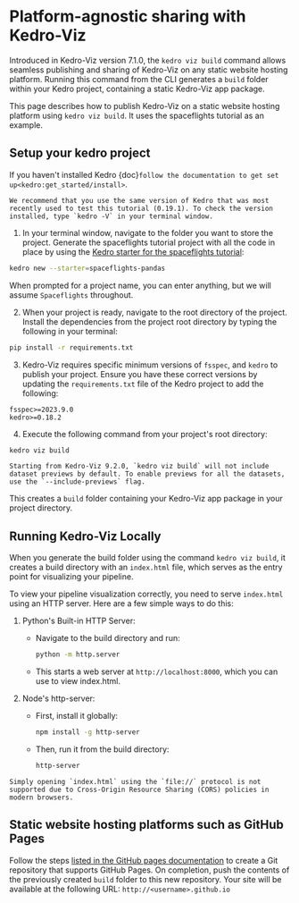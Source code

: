# Platform-agnostic sharing with Kedro-Viz 

Introduced in Kedro-Viz version 7.1.0, the `kedro viz build` command allows seamless publishing and sharing of Kedro-Viz on any static website hosting platform. Running this command from the CLI generates a `build` folder within your Kedro project, containing a static Kedro-Viz app package.

This page describes how to publish Kedro-Viz on a static website hosting platform using `kedro viz build`. It uses the spaceflights tutorial as an example.

## Setup your kedro project 

If you haven't installed Kedro {doc}`follow the documentation to get set up<kedro:get_started/install>`. 

```{important}
We recommend that you use the same version of Kedro that was most recently used to test this tutorial (0.19.1). To check the version installed, type `kedro -V` in your terminal window.
```

1. In your terminal window, navigate to the folder you want to store the project. Generate the spaceflights tutorial project with all the code in place by using the [Kedro starter for the spaceflights tutorial](https://github.com/kedro-org/kedro-starters/tree/main/spaceflights-pandas):


```bash
kedro new --starter=spaceflights-pandas
```

When prompted for a project name, you can enter anything, but we will assume `Spaceflights` throughout.

2. When your project is ready, navigate to the root directory of the project. Install the dependencies from the project root directory by typing the following in your terminal:

```bash
pip install -r requirements.txt
```

3. Kedro-Viz requires specific minimum versions of `fsspec`, and `kedro` to publish your project. Ensure you have these correct versions by updating the `requirements.txt` file of the Kedro project to add the following:

```text
fsspec>=2023.9.0
kedro>=0.18.2
```

4. Execute the following command from your project's root directory:

```bash
kedro viz build
```

```{note}
Starting from Kedro-Viz 9.2.0, `kedro viz build` will not include dataset previews by default. To enable previews for all the datasets, use the `--include-previews` flag.
```

This creates a `build` folder containing your Kedro-Viz app package in your project directory. 

## Running Kedro-Viz Locally

When you generate the build folder using the command `kedro viz build`, it creates a build directory with an `index.html` file, which serves as the entry point for visualizing your pipeline.


To view your pipeline visualization correctly, you need to serve `index.html` using an HTTP server. Here are a few simple ways to do this:

1. Python's Built-in HTTP Server:
    - Navigate to the build directory and run:
        ```bash
        python -m http.server
        ```
    - This starts a web server at `http://localhost:8000`, which you can use to view index.html.

2. Node's http-server:
    - First, install it globally:
        ```bash
        npm install -g http-server
        ```
    - Then, run it from the build directory:
        ```bash
        http-server
        ```

```{warning}
Simply opening `index.html` using the `file://` protocol is not supported due to Cross-Origin Resource Sharing (CORS) policies in modern browsers.
```

## Static website hosting platforms such as GitHub Pages

Follow the steps [listed in the GitHub pages documentation](https://docs.github.com/en/pages/quickstart) to create a Git repository that supports GitHub Pages. On completion, push the contents of the previously created `build` folder to this new repository. Your site will be available at the following URL: `http://<username>.github.io`
